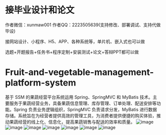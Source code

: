 # 接毕业设计和论文
作者微信：xunmaw001  作者QQ：2223505639(支持修改、部署调试、支持代做毕设)

接网站设计、小程序、H5、APP、各种系统等，单片机、嵌入式也可以做

选题+开题报告+任务书+程序定制+安装测试+论文+答辩PPT都可以做
# Fruit-and-vegetable-management-platform-system
基于 SSM 的果蔬经营平台系统运用 Spring、SpringMVC 和 MyBatis 技术。主要服务于果蔬经营业务，具备果蔬信息管理、库存管理、订单处理、配送安排等功能。Spring 负责业务逻辑组织，SpringMVC 负责请求分发，MyBatis 进行数据存储。系统旨在为经营者提供高效的管理工具，为消费者提供便捷的购买体验，推动果蔬经营的线上化、信息化，提高果蔬销售与配送的效率和质量。
![image](https://github.com/user-attachments/assets/0344f3a6-efb8-4f32-ad8c-a62c771fd74b)
![image](https://github.com/user-attachments/assets/b1aae885-0788-4b44-8fe2-18e625e32c73)
![image](https://github.com/user-attachments/assets/9451b051-173f-44b9-8444-4c4898d9c53a)
![image](https://github.com/user-attachments/assets/aa5cb5e7-caf8-45ff-898e-b9aa2d80f7c8)
![image](https://github.com/user-attachments/assets/5136f453-a753-4447-8ffe-d09f9b270afd)
![image](https://github.com/user-attachments/assets/e0b1f861-baba-4282-bebe-1fddc607ceb8)
![image](https://github.com/user-attachments/assets/e30b3696-0cc5-465a-8938-d8e7f614274d)
